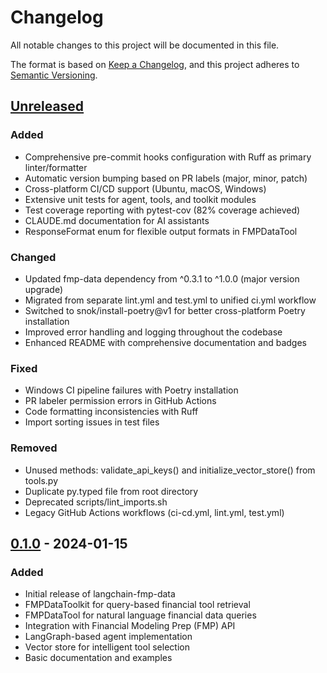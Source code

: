 # Changelog

All notable changes to this project will be documented in this file.

The format is based on [Keep a Changelog](https://keepachangelog.com/en/1.0.0/),
and this project adheres to [Semantic Versioning](https://semver.org/spec/v2.0.0.html).

## [Unreleased]

### Added
- Comprehensive pre-commit hooks configuration with Ruff as primary linter/formatter
- Automatic version bumping based on PR labels (major, minor, patch)
- Cross-platform CI/CD support (Ubuntu, macOS, Windows)
- Extensive unit tests for agent, tools, and toolkit modules
- Test coverage reporting with pytest-cov (82% coverage achieved)
- CLAUDE.md documentation for AI assistants
- ResponseFormat enum for flexible output formats in FMPDataTool

### Changed
- Updated fmp-data dependency from ^0.3.1 to ^1.0.0 (major version upgrade)
- Migrated from separate lint.yml and test.yml to unified ci.yml workflow
- Switched to snok/install-poetry@v1 for better cross-platform Poetry installation
- Improved error handling and logging throughout the codebase
- Enhanced README with comprehensive documentation and badges

### Fixed
- Windows CI pipeline failures with Poetry installation
- PR labeler permission errors in GitHub Actions
- Code formatting inconsistencies with Ruff
- Import sorting issues in test files

### Removed
- Unused methods: validate_api_keys() and initialize_vector_store() from tools.py
- Duplicate py.typed file from root directory
- Deprecated scripts/lint_imports.sh
- Legacy GitHub Actions workflows (ci-cd.yml, lint.yml, test.yml)

## [0.1.0] - 2024-01-15

### Added
- Initial release of langchain-fmp-data
- FMPDataToolkit for query-based financial tool retrieval
- FMPDataTool for natural language financial data queries
- Integration with Financial Modeling Prep (FMP) API
- LangGraph-based agent implementation
- Vector store for intelligent tool selection
- Basic documentation and examples

[Unreleased]: https://github.com/MehdiZare/langchain-fmp-data/compare/v0.1.0...HEAD
[0.1.0]: https://github.com/MehdiZare/langchain-fmp-data/releases/tag/v0.1.0
